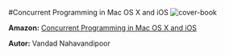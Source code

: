 #Concurrent Programming in Mac OS X and iOS
![cover-book](http://akamaicovers.oreilly.com/images/0636920020332/cat.gif)

**Amazon:** [Concurrent Programming in Mac OS X and iOS](http://www.amazon.com/Concurrent-Programming-Mac-iOS-Performance/dp/1449305636)

**Autor:** Vandad Nahavandipoor